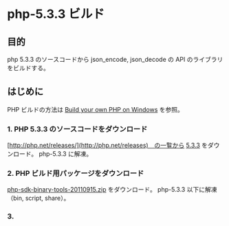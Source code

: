 ﻿# php-5.3.3 ビルド

## 目的
php 5.3.3 のソースコードから json_encode, json_decode の API のライブラリをビルドする。

## はじめに

PHP ビルドの方法は [Build your own PHP on Windows](https://wiki.php.net/internals/windows/stepbystepbuild) を参照。

### 1. PHP 5.3.3 のソースコードをダウンロード
[http://php.net/releases/](http://php.net/releases)　の一覧から [5.3.3](http://museum.php.net/php5/php-5.3.3.tar.gz) をダウンロード。
php-5.3.3 に解凍。

### 2. PHP ビルド用パッケージをダウンロード
[php-sdk-binary-tools-20110915.zip](http://windows.php.net/downloads/php-sdk/) をダウンロード。
php-5.3.3 以下に解凍（bin, script, share）。

### 3.


